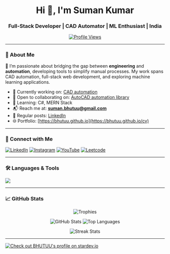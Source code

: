 <h1 align="center">Hi 👋, I'm Suman Kumar</h1>
<h3 align="center">Full-Stack Developer | CAD Automator | ML Enthusiast | India</h3>

<p align="center">
  <a href="https://github.com/BHUTUU">
    <img src="https://komarev.com/ghpvc/?username=bhutuu&label=Profile%20views&color=0e75b6&style=flat" alt="Profile Views" />
  </a>
</p>

---

### 🚀 About Me

🎯 I’m passionate about bridging the gap between **engineering** and **automation**, developing tools to simplify manual processes. My work spans CAD automation, full-stack web development, and exploring machine learning applications.

- 🔭 Currently working on: [CAD automation](https://github.com/BHUTUU/plotDwg)
- 🤝 Open to collaborating on: [AutoCAD automation library](https://github.com/BHUTUU/AutocadWork)
- 🌱 Learning: C#, MERN Stack
- 📬 Reach me at: **suman.bhutuu@gmail.com**
- 📝 Regular posts: [LinkedIn](https://www.linkedin.com/in/bhutuu/)
- 🌐 Portfolio: [https://bhutuu.github.io](https://bhutuu.github.io/cv)

---

### 🔗 Connect with Me

<p align="left">
  <a href="https://linkedin.com/in/bhutuu" target="_blank"><img src="https://skillicons.dev/icons?i=linkedin" alt="LinkedIn" /></a>
  <a href="https://instagram.com/suman_cubezy" target="_blank"><img src="https://skillicons.dev/icons?i=instagram" alt="Instagram" /></a>
  <a href="https://www.youtube.com/@suman_bhutuu" target="_blank"><img src="https://skillicons.dev/icons?i=youtube" alt="YouTube" /></a>
  <a href="https://leetcode.com/bhutuu" target="_blank"><img src="https://skillicons.dev/icons?i=leetcode" alt="Leetcode" /></a>
</p>

---

### 🛠️ Languages & Tools

<p align="left">
  <img src="https://skillicons.dev/icons?i=python,c,cpp,cs,html,css,js,ts,nodejs,express,react,mongodb,mysql,postgres,java,dotnet,flask,git,github,linux,arduino,tensorflow,pytorch,matlab,photoshop" />
</p>

---

### 📈 GitHub Stats

<p align="center">
  <img src="https://github-profile-trophy.vercel.app/?username=bhutuu&theme=onedark" alt="Trophies" />
</p>

<p align="center">
  <img src="https://github-readme-stats.vercel.app/api?username=bhutuu&show_icons=true&theme=tokyonight" alt="GitHub Stats" />
  <img src="https://github-readme-stats.vercel.app/api/top-langs/?username=bhutuu&layout=compact&theme=tokyonight" alt="Top Languages" />
</p>

<p align="center">
  <img src="https://github-readme-streak-stats.herokuapp.com/?user=bhutuu&theme=tokyonight" alt="Streak Stats" />
</p>

---

<a href="https://stardev.io/developers/BHUTUU">
  <img alt="Check out BHUTUU's profile on stardev.io" src="https://stardev.io/developers/BHUTUU/badge/languages/global.svg" />
</a>

